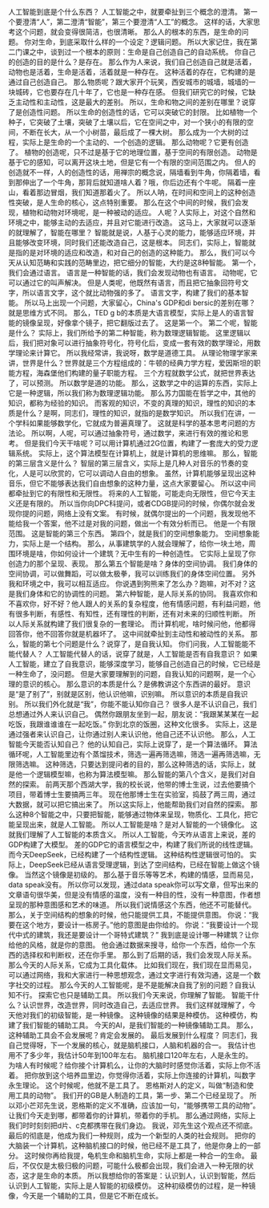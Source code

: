 人工智能到底是个什么东西？
人工智能之中，就要牵扯到三个概念的澄清。
第一个要澄清“人”，第二澄清“智能”，第三个要澄清“人工”的概念。
这样的话，大家思考这个问题，就会变得很简洁，也很清晰。
那么人的根本的东西，是生命的问题。
你对生命，到底采取什么样的一个设定？逻辑问题。
所以大家记住，我在第二门课之中，谈到过一个根本的原则：生命是自己创造自己的自动系统。
你自己的创造的目的是什么？是存在。
那么作为人来说，我们自己创造自己就是活着，动物也是活着，生命是活着，活着就是一种存在。
这种活着的存在，它构建的是通过自己创造自己。
那么物质呢？跟大家开个玩笑，西安城市的城墙，城墙的一块城砖，它也要存在几十年了，它也是一种存在感。
但我们研究它的时候，它缺乏主动性和主动性，这是最大的差别。
所以，生命和物之间的差别在哪里？说穿了是创造性问题。
所以生命的创造性的话，它可以突破它的封限。
比如植物一个种子，它突破了土壤，突破了土壤以后，它在空间之中，对一个狭小的有限的空间，不断在长大，从一个小树苗，最后成了一棵大树。
那么成为一个大树的过程，实际上是生命的一个主动的、一个创造的逻辑。
那么动物呢？它更有创造了。
植物的创造呢，只不过是基于它的地理位置，基于空间的有限创造。
动物是基于它的感知，可以离开这块土地，但是它有一个有限的空间范围之内。
但人的创造就不一样，人的创造性的话，用禅宗的概念说，隔墙看到牛角，你隔着墙，看到那伸出了一个牛角，那背后就知道啥人着？哦，你后边还有个牛呢。
隔着一座山，看着那边冒烟，我们知道那着火了。
所以人呐，在时间和空间上的这种创造性突破，是人生命的核心，这点特别重要。
那么在这个中间的时候，我们会发现，植物和动物对环境呢，是一种被动的适应。
人呢？人实际上，对这个自然和环境之中，能够主动的去适应，并且对它能进行改造。
这马上，大家就可以逐渐的就理解了，智能在哪里？
智能就是说，人基于心灵的能力，能够适应环境，并且能够改变环境，同时我们还能改造自己，这是根本。
同志们，实际上，智能就是指的是对环境的适应和改造，和对自己的创造的这种能力。
那么，我们可以今天从认知范畴和实践的范畴里边，把它细分的智能，大约是这8种智能。
第一个，我们会通过语言。
语言是一种智能的话，我们会发现动物也有语言。
动物呢，它可以通过它的叫声解决。
但是人类呢，他既然有语言，而且把它抽象回符号文字，所以语言文字，这个就比动物强的多了。
语言文字，构建了我们的基本智能。
所以马上出现一个问题，大家留心，China's GDP和di bersic的差别在哪？就是思维方式不同。
那么，TED g b的本质是大语言模型，实际上是人的语言智能的镜像呈现，好像拿个镜子，把它翻版过去了。
这是第一个。
第二个呢，智能是什么？
实际上，我们所给予的第二种智能，称为数理逻辑智能。
这里逻辑以后，我们把对象可以进行抽象符号化，符号化后，变成一套有效的数学理论，用数学理论来计算它。
所以我经常讲，我说呀，数学是道德工具。
从理论物理学家来讲，世界是什么？世界就是三个方程组成的：牛顿的经典力学方程，爱因斯坦的职能方程，海森堡他们构建的量子职能方程。
三个方程就数学公式，就把世界表达了，可以预测。
所以数学是道的功能。
那么，这数学之中的运算的东西，实际上它是一种逻辑，所以我们称为数理逻辑功能。
那么苏力国能在哲学之中，其他的知识，都称为经验的知识。
而客观的知识，不变的真理的知识，理性的知识的本质是什么？是啊，同志们，理性的知识，就指的是数学知识。
所以我们在讲，一个学科如果能够数学化，它就成为普遍真理了。
这就是科学的基本思考问题的方法论。
所以啊，人呢，可以通过抽象符号，通过数学，来进行有效的推论和思考。
但是我们今天干啥呢？可以用计算机通过2G位置，构建了一套庞大的受力逻辑系统。
实际上，这个算法模型在计算机上，就是计算机的思维嘛。
那么，智能的第三层含义是什么？
智层的第三层含义，实际上是几种人对音乐的节奏的变化，人是可以欣赏的，它可以调动人自由的想象。
虽然，计算机能够呈现出这种音乐，但它不能够表达我们自由想象的这种力量，这点大家要留心。
所以这中间都牵扯到它的有限性和无限性。
将来的人工智能，可能走向无限性，但它今天主义还是有限的。
所以当你向DPC科提问，或者CDGB提问的时候，你偶尔就会发现你提的问题，网络上没有文案。
有时候，就偶尔提出的一个问题，我发现他不能给我一个答案，他不过是对我的问题，做出一个有效分析而已。
他是一个有限范围。
这是智能的第三个东西。
第四个，就是我们的空间想象能力。
空间想象能力，实际上是一个结构。
那么，从事建筑学的人就会理解了，给你一块土地，周围环境是啥，你如何设计一个建筑？无中生有的一种创造性。
它实际上呈现了你创造力的那个呈现、表现。
那么第五个智能是啥？身体的空间协调。
我们身体的空间协调，可以做舞蹈，可以做太极拳，我可以训练我们的身体空间位置。
另外我和环境之中，我可以相互适应。
你说遇到狗熊来了怎么办？跑嘛，对不对？这是我们身体和它的协调性的问题。
第六种智能，是人际关系的协同。
我喜欢你和不喜欢你，好不好？他人跟人的关系的复杂程度，他有情感问题，有利益问题，他有很多判断，有感性、有知性，还有理性的判断，还有对未来的归顺性判断。
所以人际关系就构建了我们很复杂的一套理论。
而计算机呢，啥时候问他，他都得回答你，他不回答你就是机器坏了。
这中间就牵扯到主动性和被动性的关系。
那么，智能的第七个问题是什么？说穿了，是自我认知。
你们问我，人工智能能不能代替人？
人工智能代替人的话，说穿了就是，人工智能是否有自我意识？
如果人工智能，建立了自我意识，能够深度学习，能够自己创造自己的时候，它已经是一种生命了，没问题。
但是大家要理解到的问题，自我认知的问题啊，是一个心理的意识的核心。
那么意识的本质是什么？是佛教讲这个东西讲的最好。
意识是“是了别了”，别就是区别，他认识他嘛，识别嘛。
所以意识的本质是自我识别。
所以我们外化就是“我”，你能不能认知你自己？
很多人是不认识自己，我们总想通过外人来认识自己。
偶然你跟朋友坐到一起，朋友说：“我跟某某某在一起吃饭，我跟谁谁谁在一起吃饭。”
你到北京的饭圈，这种文化很多。
实际上，这是通过强者来认识自己，让你通过别人来认识他，他自己还不认识他。
那么，人工智能今天能否认知自己？
他的认知自己，实际上说穿了，是一个算法循环。
算法循环呢，人工智能里边有个蒸馏技术，筛选一遍再筛选嘛，筛选一遍再筛选嘛，无限筛选嘛。
这种筛选，只要达到提问者的目的，那么这种筛选的话，实际上，就是他一个逻辑模型嘛，也称为算法模型嘛。
那么智能的第八个含义，是我们对自然的探索。
前两天那个西湖大学，我的校长说，他带的博士生说，过去他要搞个项目，带着博士生要搞两三年。
现在他那博士生在实验室，捣鼓了两三周，通过大数据，就可以把它搞出来了。
所以这实际上，他能帮助我们对自然的探索。
那么这种8个智能之中，只要把智能，能够通过物体来呈现，物质化、工具化，把它能呈现出来，就是人工智能。
所以人工智能是啥？是对人智能的一个镜像化。
这就我们理解了人工智能的本质含义。
所以人工智能，今天咋从语言上来说，差的GDP构建了大模型。
差的GDP它的语言模型之中，构建了我们所说的线性逻辑。
而今天DeepSeek，已经构建了一个结构性逻辑。
这种结构性逻辑很可怕的。
实际上，DeepSeek已经从语言受理逻辑，到达了空间结构，已经在智能上做这个镜像。
当然这个镜像是初级的。
那么基于音乐等等艺术，构建的情感，显而易见，data speak没有。
所以你可以发现，通过data speak你可以写文章，但写出来的文章语句很华美，但是没有情感的温度，没有一种目的性，没有一种意图，作者想呈现的那种意图感和艺术的味道。
所以我们说情感这个东西，他还不可能替代。
那么，关于空间结构的想象的时候，他只能提供工具，不能提供意图。
你说：“我要在这个地方，要设计一栋房子。”他的意图是由你给的。
你说：“我要设计一个现代中式的建筑，我还是要设计一个哥特式建筑？”
我到底是设计哪一种建筑？让你给他的风格，就是你的意图。
他会通过数据来搜寻，给你一个东西，给你一个东西的选择权和判断权，还在你手里。
那么到了后期的话，我们会发现人际关系。
那么今天的人际关系，它成为工具化载体。
比如我们现在，我们现在显而易见，可以通过网络，我和大家进行一种思想观念，通过文字进行有效沟通，这是一个数字社交的过程。
那么今天的人工智能呢，是不是能解决自我了别的问题？自我认知不行。
探索它也只是辅助工具。
所以我们今天来说，你理解了智能。
智能干什么？认识世界，改造世界，同时改造自己，去适应世界。
我们这样就理解了，今天他对我们的初级智能，是一种镜像。
这种镜像的结果是种模仿。
这种模仿，构建了我们智能的辅助工具。
今天的AI，是我们智能的一种镜像辅助工具。
那么，这种辅助工具会不会发展呢？肯定会发展的。
最后发展到什么程度？
同志们，我自己觉得呀，下一个发展的核心，就是脑机接口，人脑和机器的合一。
我估计也用不了多少年，我估计50年到100年左右。
脑机接口120年左右，人是永生的。
为啥人有时候呢？给你接个计算机么，让你的大脑时时感觉你活着，实际上你不活着。
把你放到这个培养皿里边，你觉得你活着，实际上你连接的计算机，叫数字永生理论。
这个时候呢，他就不是工具了。
恩格斯对人的定义，叫做“制造和使用工具的动物”。
我们开的GB是人制造的工具，第一步、第二个已经呈现了。
所以邓小芒邓先生说，恩格斯的定义不准确，应该加一句，“能够携带工具的动物”。
让我们今天走到哪，都带着你的计算机，带着你的手机。
那么通过网络，实际上我们时时刻刻把d片、c克都携带在我们身边。
我说，邓先生这个观点还不彻底。
最后的彻底是，他成为我们一种规则，成为一个新型的人类的社会规则。
把你的大脑装一个计算机，这种脑机接口的时候，他已经不是工具了，他是你身上的一部分。
这时候你再给我提，龟机生命和脑机生命，实际上都是一种合一的生命。
最后，不仅仅是太极归极的问题，可能什么极都会出现，我们会进入一种无限的状态，这才是生命的本质。
所以我想给你的答案是：认识到人，认识到智能，然后认识到人工智能，实际上是人智能的初级模仿。
这种初级模仿的过程，是一种镜像，今天是一个辅助的工具，但是它不断在成长。